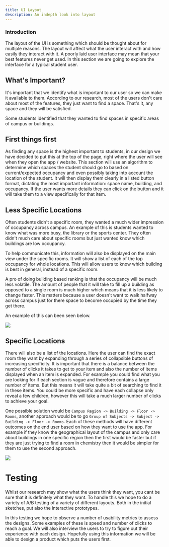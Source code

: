 ```yaml
---
title: UI Layout
description: An indepth look into layout
---
```

### Introduction

The layout of the UI is something which should be thought about for multiple reasons. The layout will affect what the user interact with and how easily they interact with it. A poorly laid user interface may mean that your best features never get used. In this section we are going to explore the interface for a typical student user.

## What's Important?

It's important that we identify what is important to our user so we can make it available to them. According to our research, most of the users don't care about most of the features, they just want to find a space. That's it, any space and they will be satisfied. 

Some students identified that they wanted to find spaces in specific areas of campus or buildings.

## First things first

As finding any space is the highest important to students, in our design we have decided to put this at the top of the page, right where the user will see when they open the app / website. This section will use an algorithm to determine which spaces the student should go to based on current/expected occupancy and even possibly taking into account the location of the student. It will then display them clearly in a listed button format, dictating the most important information: space name, building, and occupancy. If the user wants more details they can click on the button and it will take them to a view specifically for that item.

## Less Specific Locations

Often students didn't a specific room, they wanted a much wider impression of occupancy across campus. An example of this is students wanted to know what was more busy, the library or the sports center. They often didn't much care about specific rooms but just wanted know which buildings are low occupancy. 

To help communicate this, information will also be displayed on the main view under the specific rooms. It will show a list of each of the top occupancy for whole locations. This will allow users to know which building is best in general, instead of a specific room. 

A pro of doing building based ranking is that the occupancy will be much less volatile. The amount of people that it will take to fill up a building as opposed to a single room is much higher which means that it is less likely to change faster. This matters because a user doesn't want to walk halfway across campus just for there space to become occupied by the time they get there.

An example of this can been seen below.

![](/images/uploads/home.PNG)

## Specific Locations

There will also be a list of the locations. Here the user can find the exact room they want by expanding through a series of collapsible buttons of increasing specificity. It is important that there is a balance between the number of clicks it takes to get to your item and also the number of items displayed when an item is expanded. For example you could find what you are looking for if each section is vague and therefore contains a large number of items. But this means it will take quite a bit of searching to find it in these items. You could be more specific and have each collapse only reveal a few children, however this will take a much larger number of clicks to achieve your goal. 

One possible solution would be `Campus Region -> Building -> Floor -> Rooms`, another approach would be to go `Group of Subjects -> Subject -> Building -> Floor -> Rooms`. Each of these methods will have different outcomes on the end user based on how they want to use the app. For example if they know the geographical layout of the campus and only care about buildings in one specific region then the first would be faster but if they are just trying to find a room in chemistry then it would be simpler for them to use the second approach. 

![](/images/uploads/locations.PNG)

# Testing

Whilst our research may show what the users think they want, you cant be sure that it is definitely what they want. To handle this we hope to do a variety of A/B testing of a variety of different layouts. Both in the initial sketches, put also the interactive prototypes.

In this testing we hope to observe a number of usability metrics to assess the designs. Some examples of these is speed and number of clicks to reach a goal. We will also interview the users to try to figure out their experience with each design. Hopefully using this information we will be able to design a product which puts the users first.
